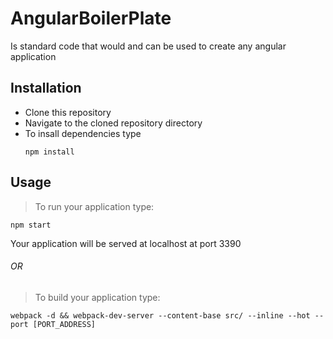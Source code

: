 # AngularBoilerPlate
Is standard code that would and can be used to create any angular application

## Installation


* Clone this repository
* Navigate to the cloned repository directory
* To insall dependencies type
    ```
    npm install
    ```

## Usage
> To run your application type:
```
npm start
```
Your application will be served at localhost at port 3390
###### OR
> To build your application type:
```
webpack -d && webpack-dev-server --content-base src/ --inline --hot --port [PORT_ADDRESS]
```
